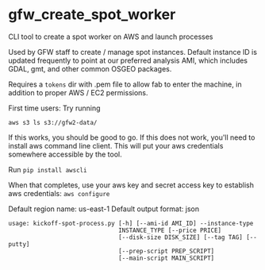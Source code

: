 # gfw_create_spot_worker
CLI tool to create a spot worker on AWS and launch processes

Used by GFW staff to create / manage spot instances. Default instance ID is updated frequently to point at our preferred analysis AMI, which includes GDAL, gmt, and other common OSGEO packages.

Requires a `tokens` dir with .pem file to allow fab to enter the machine, in addition to proper AWS / EC2 permissions.

First time users: Try running

`aws s3 ls s3://gfw2-data/`

If this works, you should be good to go. If this does not work, you'll need to install aws command line client. This will put your aws credentials somewhere accessible by the tool.

Run
`pip install awscli`

When that completes, use your aws key and secret access key to establish aws credentials:
`aws configure`

Default region name: us-east-1
Default output format: json

```
usage: kickoff-spot-process.py [-h] [--ami-id AMI_ID] --instance-type
                               INSTANCE_TYPE [--price PRICE]
                               [--disk-size DISK_SIZE] [--tag TAG] [--putty]
                               [--prep-script PREP_SCRIPT]
                               [--main-script MAIN_SCRIPT]
```
